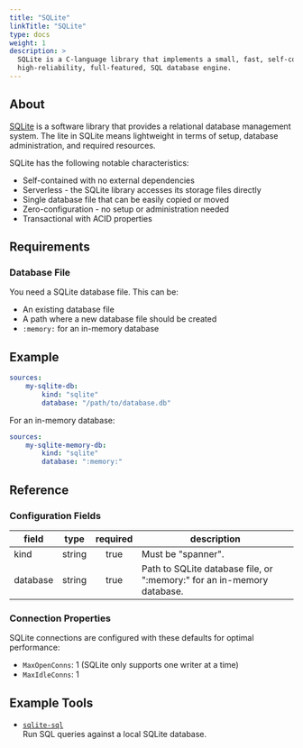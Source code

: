 ```yaml
---
title: "SQLite"
linkTitle: "SQLite"
type: docs
weight: 1
description: >
  SQLite is a C-language library that implements a small, fast, self-contained, 
  high-reliability, full-featured, SQL database engine.
---
```


## About

[SQLite](https://sqlite.org/) is a software library that provides a relational
database management system. The lite in SQLite means lightweight in terms of
setup, database administration, and required resources.

SQLite has the following notable characteristics:

- Self-contained with no external dependencies
- Serverless - the SQLite library accesses its storage files directly
- Single database file that can be easily copied or moved
- Zero-configuration - no setup or administration needed
- Transactional with ACID properties

## Requirements

### Database File

You need a SQLite database file. This can be:

- An existing database file
- A path where a new database file should be created
- `:memory:` for an in-memory database

## Example

```yaml
sources:
    my-sqlite-db:
        kind: "sqlite"
        database: "/path/to/database.db"
```

For an in-memory database:

```yaml
sources:
    my-sqlite-memory-db:
        kind: "sqlite"
        database: ":memory:"
```

## Reference

### Configuration Fields

| **field** | **type** | **required** | **description**                                                                                                     |
|-----------|:--------:|:------------:|---------------------------------------------------------------------------------------------------------------------|
| kind      |  string  |     true     | Must be "spanner".                                                                                                  |
| database  |  string  |     true     | Path to SQLite database file, or ":memory:" for an in-memory database.                                              |

### Connection Properties

SQLite connections are configured with these defaults for optimal performance:

- `MaxOpenConns`: 1 (SQLite only supports one writer at a time)
- `MaxIdleConns`: 1

## Example Tools

- [`sqlite-sql`](../tools/sqlite/sqlite-sql.md)  
  Run SQL queries against a local SQLite database.
